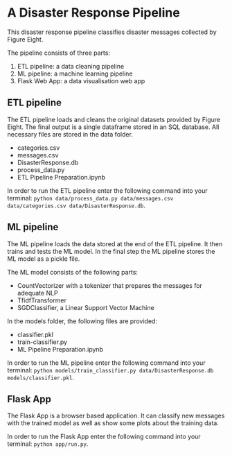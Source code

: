 # A Disaster Response Pipeline

This disaster response pipeline classifies disaster messages collected by Figure Eight.

The pipeline consists of three parts:

1. ETL pipeline: a data cleaning pipeline
2. ML pipeline: a machine learning pipeline
3. Flask Web App: a data visualisation web app

## ETL pipeline

The ETL pipeline loads and cleans the original datasets provided by Figure Eight. The final output is a single dataframe
stored in an SQL database. All necessary files are stored in the data folder.

- categories.csv
- messages.csv
- DisasterResponse.db
- process_data.py
- ETL Pipeline Preparation.ipynb

In order to run the ETL pipeline enter the following command into your
terminal: `python data/process_data.py data/messages.csv data/categories.csv data/DisasterResponse.db`.

## ML pipeline

The ML pipeline loads the data stored at the end of the ETL pipeline. It then trains and tests the ML model. In the
final step the ML pipeline stores the ML model as a pickle file.

The ML model consists of the following parts:

- CountVectorizer with a tokenizer that prepares the messages for adequate NLP
- TfidfTransformer
- SGDClassifier, a Linear Support Vector Machine

In the models folder, the following files are provided:
- classifier.pkl
- train-classifier.py
- ML Pipeline Preparation.ipynb

In order to run the ML pipeline enter the following command into your
terminal: `python models/train_classifier.py data/DisasterResponse.db models/classifier.pkl`.

## Flask App

The Flask App is a browser based application. It can classify new messages with the trained model as well as show some
plots about the training data.

In order to run the Flask App enter the following command into your
terminal: `python app/run.py`.